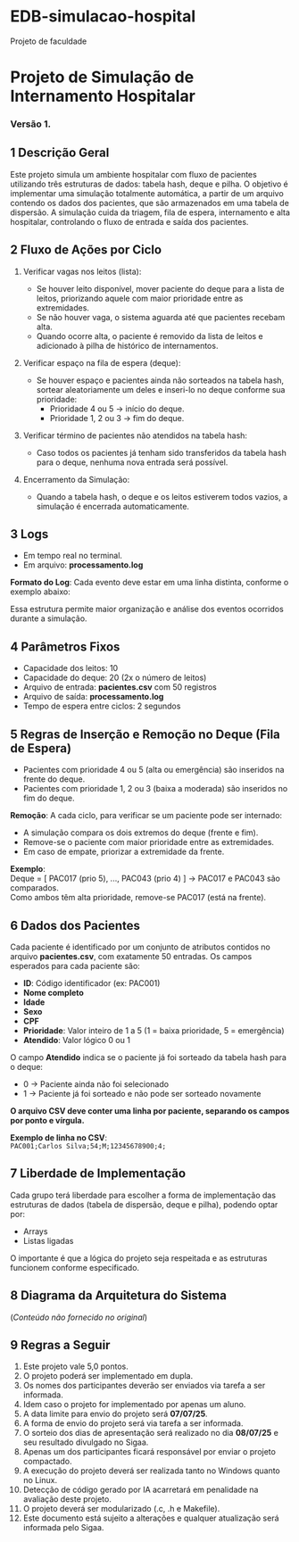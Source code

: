 # EDB-simulacao-hospital
Projeto de faculdade

# Projeto de Simulação de Internamento Hospitalar

### Versão 1.

## 1 Descrição Geral

Este projeto simula um ambiente hospitalar com fluxo de pacientes utilizando três estruturas de dados: tabela hash, deque e pilha. O objetivo é implementar uma simulação totalmente automática, a partir de um arquivo contendo os dados dos pacientes, que são armazenados em uma tabela de dispersão. A simulação cuida da triagem, fila de espera, internamento e alta hospitalar, controlando o fluxo de entrada e saída dos pacientes.

## 2 Fluxo de Ações por Ciclo


1. Verificar vagas nos leitos (lista):
   - Se houver leito disponível, mover paciente do deque para a lista de leitos, priorizando aquele com maior prioridade entre as extremidades.
   - Se não houver vaga, o sistema aguarda até que pacientes recebam alta.
   - Quando ocorre alta, o paciente é removido da lista de leitos e adicionado à pilha de histórico de internamentos.

2. Verificar espaço na fila de espera (deque):
   - Se houver espaço e pacientes ainda não sorteados na tabela hash, sortear aleatoriamente um deles e inseri-lo no deque conforme sua prioridade:
     - Prioridade 4 ou 5 → início do deque.
     - Prioridade 1, 2 ou 3 → fim do deque.

3. Verificar término de pacientes não atendidos na tabela hash:
   - Caso todos os pacientes já tenham sido transferidos da tabela hash para o deque, nenhuma nova entrada será possível.

4. Encerramento da Simulação:
   - Quando a tabela hash, o deque e os leitos estiverem todos vazios, a simulação é encerrada automaticamente.

## 3 Logs


- Em tempo real no terminal.
- Em arquivo: **processamento.log**

**Formato do Log**: Cada evento deve estar em uma linha distinta, conforme o exemplo abaixo:


Essa estrutura permite maior organização e análise dos eventos ocorridos durante a simulação.

## 4 Parâmetros Fixos

- Capacidade dos leitos: 10
- Capacidade do deque: 20 (2x o número de leitos)
- Arquivo de entrada: **pacientes.csv** com 50 registros
- Arquivo de saída: **processamento.log**
- Tempo de espera entre ciclos: 2 segundos

## 5 Regras de Inserção e Remoção no Deque (Fila de Espera)


- Pacientes com prioridade 4 ou 5 (alta ou emergência) são inseridos na frente do deque.
- Pacientes com prioridade 1, 2 ou 3 (baixa a moderada) são inseridos no fim do deque.

**Remoção**: A cada ciclo, para verificar se um paciente pode ser internado:

- A simulação compara os dois extremos do deque (frente e fim).
- Remove-se o paciente com maior prioridade entre as extremidades.
- Em caso de empate, priorizar a extremidade da frente.

**Exemplo**:  
Deque = [ PAC017 (prio 5), ..., PAC043 (prio 4) ] → PAC017 e PAC043 são comparados.  
Como ambos têm alta prioridade, remove-se PAC017 (está na frente).

## 6 Dados dos Pacientes

Cada paciente é identificado por um conjunto de atributos contidos no arquivo **pacientes.csv**, com exatamente 50 entradas. Os campos esperados para cada paciente são:

- **ID**: Código identificador (ex: PAC001)
- **Nome completo**
- **Idade**
- **Sexo**
- **CPF**
- **Prioridade**: Valor inteiro de 1 a 5 (1 = baixa prioridade, 5 = emergência)
- **Atendido**: Valor lógico 0 ou 1

O campo **Atendido** indica se o paciente já foi sorteado da tabela hash para o deque:

- 0 → Paciente ainda não foi selecionado
- 1 → Paciente já foi sorteado e não pode ser sorteado novamente

**O arquivo CSV deve conter uma linha por paciente, separando os campos por ponto e vírgula.**

**Exemplo de linha no CSV**:  
`PAC001;Carlos Silva;54;M;12345678900;4;`

## 7 Liberdade de Implementação

Cada grupo terá liberdade para escolher a forma de implementação das estruturas de dados (tabela de dispersão, deque e pilha), podendo optar por:

- Arrays
- Listas ligadas

O importante é que a lógica do projeto seja respeitada e as estruturas funcionem conforme especificado.

## 8 Diagrama da Arquitetura do Sistema

(*Conteúdo não fornecido no original*)

## 9 Regras a Seguir

1. Este projeto vale 5,0 pontos.
2. O projeto poderá ser implementado em dupla.
3. Os nomes dos participantes deverão ser enviados via tarefa a ser informada.
4. Idem caso o projeto for implementado por apenas um aluno.
5. A data limite para envio do projeto será **07/07/25**.
6. A forma de envio do projeto será via tarefa a ser informada.
7. O sorteio dos dias de apresentação será realizado no dia **08/07/25** e seu resultado divulgado no Sigaa.
8. Apenas um dos participantes ficará responsável por enviar o projeto compactado.
9. A execução do projeto deverá ser realizada tanto no Windows quanto no Linux.
10. Detecção de código gerado por IA acarretará em penalidade na avaliação deste projeto.
11. O projeto deverá ser modularizado (.c, .h e Makefile).
12. Este documento está sujeito a alterações e qualquer atualização será informada pelo Sigaa.
